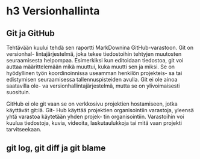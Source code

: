 # h3 Versionhallinta

## Git ja GitHub

Tehtävään kuului tehdä sen raportti MarkDownina GitHub-varastoon. Git on versionhal-
lintajärjestelmä, joka tekee tiedostoihin tehtyjen muutosten seuraamisesta helpompaa. 
Esimerkiksi kun editoidaan tiedostoa, git voi auttaa määrittelemään mikä muuttui, kuka 
muutti sen ja miksi. Se on hyödyllinen työn koordinoinnissa useamman henkilön projekteis-
sa tai edistymisen seuraamisessa tallennuspisteiden avulla. Git ei ole ainoa saatavilla ole-
va versionhallintajärjestelmä, mutta se on ylivoimaisesti suosituin. 

GitHub ei ole git vaan se on verkkosivu projektien hostamiseen, jotka käyttävät git:iä. Git-
Hub käyttää projektien organisointiin varastoja, yleensä yhtä varastoa käytetään yhden projek-
tin organisointiin. Varastoihin voi kuulua tiedostoja, kuvia, videoita, laskutaulukkoja 
tai mitä vaan projekti tarvitseekaan.

## git log, git diff ja git blame 


